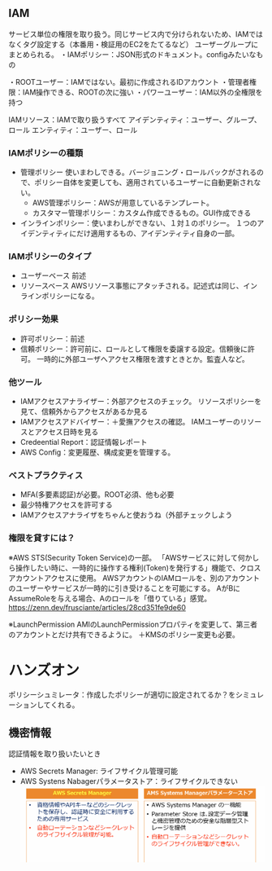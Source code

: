 
## IAM
サービス単位の権限を取り扱う。同じサービス内で分けられないため、IAMではなくタグ設定する（本番用・検証用のEC2をたてるなど）
ユーザーグループにまとめられる。
・IAMポリシー：JSON形式のドキュメント。configみたいなもの

・ROOTユーザー：IAMではない。最初に作成されるIDアカウント
・管理者権限：IAM操作できる、ROOTの次に強い
・パワーユーザー：IAM以外の全権限を持つ

IAMリソース：IAMで取り扱うすべて
アイデンティティ：ユーザー、グループ、ロール
エンティティ：ユーザー、ロール

### IAMポリシーの種類
- 管理ポリシー
使いまわしできる。バージョニング・ロールバックがされるので、ポリシー自体を変更しても、適用されているユーザーに自動更新されない。
  -  AWS管理ポリシー：AWSが用意しているテンプレート。
  - カスタマー管理ポリシー：カスタム作成できるもの。GUI作成できる
- インラインポリシー：使いまわしができない、１対１のポリシー。
  １つのアイデンティティにだけ適用するもの、アイデンティティ自身の一部。

### IAMポリシーのタイプ
- ユーザーベース
  前述
- リソースベース
  AWSリソース事態にアタッチされる。記述式は同じ、インラインポリシーになる。

### ポリシー効果
- 許可ポリシー：前述
- 信頼ポリシー：許可前に、ロールとして権限を委譲する設定。信頼後に許可。
  一時的に外部ユーザへアクセス権限を渡すときとか。監査人など。

### 他ツール
- IAMアクセスアナライザー：外部アクセスのチェック。
リソースポリシーを見て、信頼外からアクセスがあるか見る
- IAMアクセスアドバイザー：＋愛撫アクセスの確認。
IAMユーザーのリソースとアクセス日時を見る
- Credeential Report：認証情報レポート
- AWS Config：変更履歴、構成変更を管理する。

### ベストプラクティス
- MFA(多要素認証)が必要。ROOT必須、他も必要
- 最少特権アクセスを許可する
- IAMアクセスアナライザをちゃんと使おうね（外部チェックしよう

### 権限を貸すには？
※AWS STS(Security Token Service)の一部。
「AWSサービスに対して何かしら操作したい時に、一時的に操作する権利(Token)を発行する」機能で、クロスアカウントアクセスに使用。
AWSアカウントのIAMロールを、別のアカウントのユーザーやサービスが一時的に引き受けることを可能にする。
AがBにAssumeRoleを与える場合、Aのロールを「借りている」感覚。
https://zenn.dev/frusciante/articles/28cd351fe9de60

※LaunchPermission
AMIのLaunchPermissionプロパティを変更して、第三者のアカウントとだけ共有できるように。
＋KMSのポリシー変更も必要。
# ハンズオン
ポリシーシュミレータ：作成したポリシーが適切に設定されてるか？をシミュレーションしてくれる。



## 機密情報
認証情報を取り扱いたいとき
- AWS Secrets Manager: ライフサイクル管理可能
- AWS Systens Nabagerパラメータストア：ライフサイクルできない
![alt text](image.png)